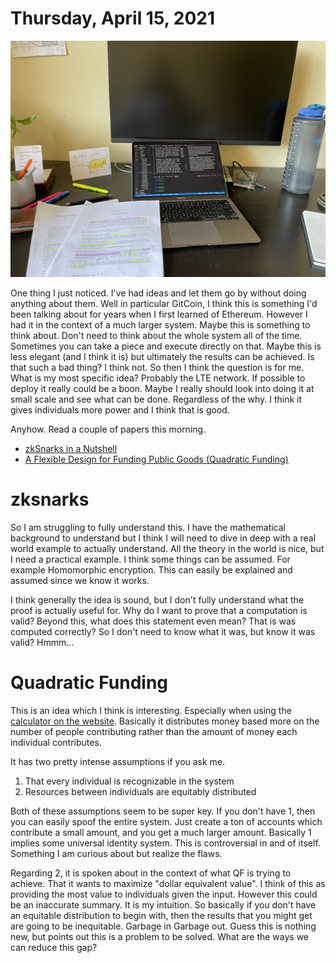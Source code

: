 # Thursday, April 15, 2021

![my view for the day](sick-setup.jpeg)

One thing I just noticed. I've had ideas and let
them go by without doing anything about them.
Well in particular GitCoin, I think this
is something I'd been talking about for years
when I first learned of Ethereum. However I had
it in the context of a much larger system. 
Maybe this is something to think about. 
Don't need to think about the whole system
all of the time. Sometimes you can take a piece
and execute directly on that. Maybe this is less
elegant (and I think it is) but ultimately the 
results can be achieved. Is that such a bad
thing? I think not. So then I think the question
is for me. What is my most specific idea? 
Probably the LTE network. If possible to deploy
it really could be a boon. Maybe I really should
look into doing it at small scale and see what 
can be done. Regardless of the why. I think
it gives individuals more power and I think
that is good. 

Anyhow. Read a couple of papers this morning.

* [zkSnarks in a Nutshell](http://chriseth.github.io/notes/articles/zksnarks/zksnarks.pdf)
* [A Flexible Design for Funding Public Goods (Quadratic Funding)](https://arxiv.org/pdf/1809.06421.pdf)

# zksnarks

So I am struggling to fully understand this.
I have the mathematical background to understand
but I think I will need to dive in deep with a
real world example to actually understand.
All the theory in the world is nice, but I
need a practical example. I think some
things can be assumed. For example Homomorphic
encryption. This can easily be explained and
assumed since we know it works.

I think generally the idea is sound, but I
don't fully understand what the proof
is actually useful for. Why do I want to 
prove that a computation is valid? Beyond
this, what does this statement even mean?
That is was computed correctly? So I don't
need to know what it was, but know it was
valid? Hmmm...

# Quadratic Funding

This is an idea which I think is interesting.
Especially when using the [calculator
on the website](https://wtfisqf.com). Basically
it distributes money based more on the number
of people contributing rather than the amount
of money each individual contributes. 

It has two pretty intense assumptions if you 
ask me.

1. That every individual is recognizable in the system
2. Resources between individuals are equitably distributed

Both of these assumptions seem to be super key.
If you don't have 1, then you can easily spoof
the entire system. Just create a ton of accounts
which contribute a small amount, and you get a
much larger amount. Basically 1 implies some
universal identity system. This is controversial
in and of itself. Something I am curious about
but realize the flaws.

Regarding 2, it is spoken about in the context 
of what QF is trying to achieve. That it wants
to maximize "dollar equivalent value". I think
of this as providing the most value to
individuals given the input. However this could
be an inaccurate summary. It is my intuition.
So basically if you don't have an equitable
distribution to begin with, then the results
that you might get are going to be inequitable.
Garbage in Garbage out. Guess this is nothing
new, but points out this is a problem to be
solved. What are the ways we can reduce this gap?

